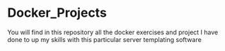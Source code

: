 # Docker_Projects
You will find in this repository all the docker exercises and project I have done to up my skills with this particular server templating software
